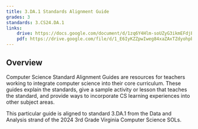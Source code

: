 ```yaml
---
title: 3.DA.1 Standards Alignment Guide
grades: 3
standards: 3.CS24.DA.1
links:
    drive: https://docs.google.com/document/d/1zq6Y4Hlm-soUZyG3ikmEFdjEIN26GZBBl8FEbB0eAn4/edit?usp=drive_link
    pdf: https://drive.google.com/file/d/1_E6IyKZZpwIweg84xaZAxTZdyohpbNFD/view?usp=drive_link
---
```


## Overview

Computer Science Standard Alignment Guides are resources for teachers working to integrate computer science into their core curriculum. These guides explain the standards, give a sample activity or lesson that teaches the standard, and provide ways to incorporate CS learning experiences into other subject areas. 

This particular guide is aligned to standard 3.DA.1 from the Data and Analysis strand of the 2024 3rd Grade Virginia Computer Science SOLs.